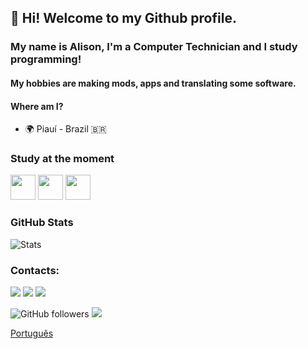 ## 👋 Hi! Welcome to my Github profile.
### My name is Alison, I'm a Computer Technician and I study programming!
#### My hobbies are making mods, apps and translating some software.

#### Where am I?
   - 🌍 Piauí - Brazil :brazil:

### Study at the moment

<img src="https://cdn.jsdelivr.net/gh/devicons/devicon/icons/java/java-original.svg" width="40" height="40"/> <img src="https://cdn.jsdelivr.net/gh/devicons/devicon/icons/python/python-original.svg" width="40" height="40"/> <img src="https://cdn.jsdelivr.net/gh/devicons/devicon/icons/c/c-original.svg" width="40" height="40"/>

### GitHub Stats
![Stats](https://github-readme-stats.vercel.app/api?username=alimsoftware&show_icons=true&icon_color=D32F2F&theme=dark&title_color=blueviolet)

<!--#### Languages
![Languages](https://github-readme-stats.vercel.app/api/top-langs/?username=alimsoftware&title_color=f44336&theme=dark&langs_count=3&hide=javascript,html,roff,assembly,objective-c,xsslt)-->

### Contacts:
<div>
<a href="https://www.youtube.com/channel/UCUG2MmNAzWvbMW1pYi-d2Iw" target="_blank"><img src="https://img.shields.io/badge/YouTube-FF0000?style=for-the-badge&logo=youtube&logoColor=white" target="_blank"></a>
<a href="https://instagram.com/_4l150n" target="_blank"><img src="https://img.shields.io/badge/-Instagram-%23E4405F?style=for-the-badge&logo=instagram&logoColor=white" target="_blank"></a>
<a href = "mailto:contato@alisoftdevelopment"><img src="https://img.shields.io/badge/Gmail-D14836?style=for-the-badge&logo=gmail&logoColor=white" target="_blank"></a>

</div>

![GitHub followers](https://img.shields.io/github/followers/alimsoftware?style=social)
![](https://komarev.com/ghpvc/?username=alimsoftware&color=2196f3)

[Português](https://github.com/Alimsoftware/alimsoftware/main/README.md)
